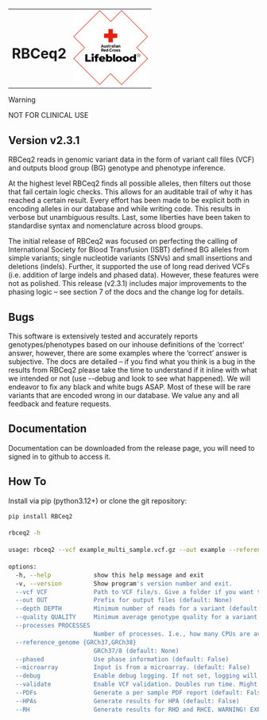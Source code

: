 <table>
  <tr>
    <td>
      <h1>RBCeq2</h1>
    </td>
    <td align="right">
      <img src="images/Lifeblood-R_Primary_Keyline_RGB.jpg" alt="Lifeblood Logo" width="150">
    </td>
  </tr>
</table>

> [!WARNING]
> NOT FOR CLINICAL USE

## Version v2.3.1

RBCeq2 reads in genomic variant data in the form of variant call files (VCF) and outputs blood group (BG) genotype and phenotype inference.

At the highest level RBCeq2 finds all possible alleles, then filters out those that fail certain logic checks. This allows for an auditable trail of why it has reached a certain result. Every effort has been made to be explicit both in encoding alleles in our database and while writing code. This results in verbose but unambiguous results. Last, some liberties have been taken to standardise syntax and nomenclature across blood groups. 

The initial release of RBCeq2 was focused on perfecting the calling of International Society for Blood Transfusion (ISBT) defined BG alleles from simple variants; single nucleotide variants (SNVs) and small insertions and deletions (indels). Further, it supported the use of long read derived VCFs (i.e. addition of large indels and phased data). However, these features were not as polished. This release (v2.3.1) includes major improvements to the phasing logic – see section 7 of the docs and the change log for details. 

## Bugs

This software is extensively tested and accurately reports genotypes/phenotypes based on our inhouse definitions of the ‘correct’ answer, however, there are some examples where the ‘correct’ answer is subjective. The docs are detailed – if you find what you think is a bug in the results from RBCeq2 please take the time to understand if it inline with what we intended or not (use --debug and look to see what happened). We will endeavor to fix any black and white bugs ASAP. Most of these will be rare variants that are encoded wrong in our database. We value any and all feedback and feature requests.

## Documentation

Documentation can be downloaded from the release page, you will need to signed in to github to access it.

## How To

Install via pip (python3.12+) or clone the git repository:

```bash
pip install RBCeq2

rbceq2 -h

usage: rbceq2 --vcf example_multi_sample.vcf.gz --out example --reference_genome GRCh37

options:
  -h, --help            show this help message and exit
  -v, --version         Show program's version number and exit.
  --vcf VCF             Path to VCF file/s. Give a folder if you want to pass multiple separate files (file names must end in .vcf or .vcf.gz), or alternatively give a file if using a multi-sample VCF. (default: None)
  --out OUT             Prefix for output files (default: None)
  --depth DEPTH         Minimum number of reads for a variant (default: 10)
  --quality QUALITY     Minimum average genotype quality for a variant (default: 10)
  --processes PROCESSES
                        Number of processes. I.e., how many CPUs are available? ~1GB RAM required per process (default: 1)
  --reference_genome {GRCh37,GRCh38}
                        GRCh37/8 (default: None)
  --phased              Use phase information (default: False)
  --microarray          Input is from a microarray. (default: False)
  --debug               Enable debug logging. If not set, logging will be at info level. (default: False)
  --validate            Enable VCF validation. Doubles run time. Might help you identify input issues (default: False)
  --PDFs                Generate a per sample PDF report (default: False)
  --HPAs                Generate results for HPA (default: False)
  --RH                  Generate results for RHD and RHCE. WARNING! EXPERIMENTAL! Based on SNV and small indel
